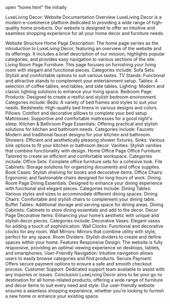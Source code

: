 open "home.html" file initially


LuxeLiving Decor: Website Documentation
Overview
LuxeLiving Decor is a modern e-commerce platform dedicated to providing a wide range of high-quality home products. Our website is designed to offer an intuitive and seamless shopping experience for all your home decor and furniture needs.

Website Structure
Home Page
Description: The home page serves as the introduction to LuxeLiving Decor, featuring an overview of the website and its offerings. It includes a brief description of our mission, highlights popular categories, and provides easy navigation to various sections of the site.
Living Room Page
Furniture: This page focuses on furnishing your living room with elegant and functional pieces. Categories include:
Sofa Sets: Stylish and comfortable options to suit various tastes.
TV Stands: Functional and attractive stands to complement your entertainment setup.
Tables: A selection of coffee tables, end tables, and side tables.
Lighting: Modern and classic lighting solutions to enhance your living space.
Bedroom Page
Products: Designed to create a restful and stylish bedroom environment. Categories include:
Beds: A variety of bed frames and styles to suit your needs.
Bedsheets: High-quality bed linens in various designs and colors.
Pillows: Comfort and decorative pillows to complete your bed setup.
Mattresses: Supportive and comfortable mattresses for a good night's sleep.
Kitchen & Bathroom Page
Essentials: Offering practical and stylish solutions for kitchen and bathroom needs. Categories include:
Faucets: Modern and traditional faucet designs for your kitchen and bathroom.
Showers: Efficient and aesthetically pleasing shower fixtures.
Sinks: Various sink options to fit your kitchen or bathroom decor.
Vanities: Stylish vanities that combine functionality with design.
Home Office Page
Office Furniture: Tailored to create an efficient and comfortable workspace. Categories include:
Office Sets: Complete office furniture sets for a cohesive look.
File Cabinets: Storage solutions for organizing documents and office supplies.
Book Cases: Stylish shelving for books and decorative items.
Office Chairs: Ergonomic and fashionable chairs designed for long hours of work.
Dining Room Page
Dining Essentials: Designed to enhance your dining experience with functional and elegant pieces. Categories include:
Dining Tables: Various styles and sizes to accommodate different dining spaces.
Dining Chairs: Comfortable and stylish chairs to complement your dining table.
Buffet Tables: Additional storage and serving space for dining areas.
Dining Cabinets: Cabinets to store dining essentials and add to the decor.
Decor Page
Decorative Items: Enhancing your home’s aesthetic with unique and stylish decor pieces. Categories include:
Decorative Vases: Elegant vases for adding a touch of sophistication.
Wall Clocks: Functional and decorative clocks for any room.
Wall Mirrors: Mirrors that combine utility with style, perfect for any space.
Room Dividers: Stylish dividers to create and define spaces within your home.
Features
Responsive Design: The website is fully responsive, providing an optimal viewing experience on desktops, tablets, and smartphones.
User-Friendly Navigation: Intuitive navigation allows users to easily browse categories and find products.
Secure Payment: Offers secure payment options to ensure a safe and smooth checkout process.
Customer Support: Dedicated support team available to assist with any inquiries or issues.
Conclusion
LuxeLiving Decor aims to be your go-to destination for all home-related products, offering a wide range of furniture and decor items to suit every need and style. Our user-friendly website ensures a seamless shopping experience, whether you’re looking to furnish a new home or enhance your existing space.
